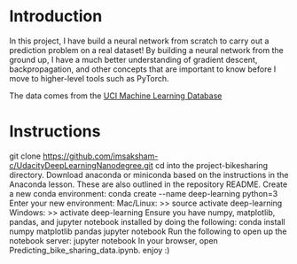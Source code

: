 # Introduction
In this project, I have build a neural network from scratch to carry out a prediction problem on a real dataset! By building a neural network from the ground up, I have a much better understanding of gradient descent, backpropagation, and other concepts that are important to know before I move to higher-level tools such as PyTorch.

The data comes from the [UCI Machine Learning Database](https://archive.ics.uci.edu/ml/datasets/Bike+Sharing+Dataset) 

# Instructions
git clone https://github.com/imsaksham-c/UdacityDeepLearningNanodegree.git
cd into the project-bikesharing directory.
Download anaconda or miniconda based on the instructions in the Anaconda lesson. These are also outlined in the repository README.
Create a new conda environment:
conda create --name deep-learning python=3
Enter your new environment:
Mac/Linux: >> source activate deep-learning
Windows: >> activate deep-learning
Ensure you have numpy, matplotlib, pandas, and jupyter notebook installed by doing the following:
conda install numpy matplotlib pandas jupyter notebook
Run the following to open up the notebook server:
jupyter notebook
In your browser, open Predicting_bike_sharing_data.ipynb.
enjoy :)
